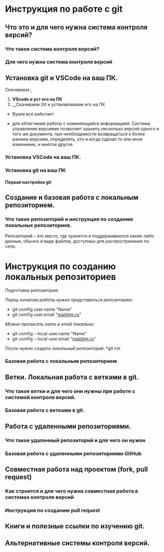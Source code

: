 # Инструкция по работе с git

## Что это и для чего нужна система контроля версий?

### Что такое система контроля версий?

### Для чего нужна система контроля версий


## Установка git и VSCode на ваш ПК. 

*Скачиваем* ;
1. __VScode  и уст его на ПК__
2. __Скачиваем *Git* и устанавливаем его на ПК
* Вуаля все работает

* для облегчения работы с изменяющейся информацией. Система управления версиями позволяет хранить несколько версий одного и того же документа, при необходимости возвращаться к более ранним версиям, определять, кто и когда сделал то или иное изменение, и многое другое.

### Установка VSCode на ваш ПК.

### Установка git на ваш ПК

#### Первая настройка git

## Создание и базовая работа с локальным репозиторием.

### Что такое репозиторий и инструкция по созданию локальных репозиториев.

Репозиторий – это место, где хранятся и поддерживаются какие-либо данные, обычно в виде файлов, доступных для распространения по сети.

# Инструкция по созданию локальных репозиториев

Подготовка репозитория:

*Перед началом работы нужно представиться репозиторию:*
* git comfig user.name "Name"
* git comfig user.email "mail@m.ru"

*Можно прописать name и email локально:*
* git comfig --local user.name "Name"
* git comfig --local user.email "mail@m.ru"

*После нужно создать локальный репозиторий:*
    *git init


### Базовая работа с локальным репозиторием

## Ветки. Локальная работа с ветками в git.

### Что такое ветки и для чего они нужны при работе с системой контроля версий.

### Базовая работа с ветками в git.

## Работа с удаленными репозиториями.

### Что такое удаленный репозиторий и для чего он нужен

### Базовая работа с удаленными репозиториями GitHub

## Совместная работа над проектом (fork, pull request)

### Как строится и для чего нужна совместная работа в системах контроля версий

### Инструкция по созданию pull request

## Книги и полезные ссылки по изучению git.

## Альтернативные системы контроля версий.
